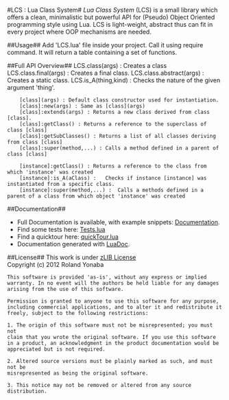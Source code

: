 #LCS : Lua Class System#
*Lua Class System* (LCS) is a small library which offers a clean, minimalistic but powerful API for (Pseudo) Object Oriented programming style using Lua.
LCS is light-weight, abstract thus can fit in every project where OOP mechanisms are needed.

  
##Usage##
Add 'LCS.lua' file inside your project.
Call it using require command.
It will return a table containing a set of functions.
	
##Full API Overview##
		LCS.class(args)  : Creates a class
		LCS.class.final(args)  : Creates a final class.
		LCS.class.abstract(args)  : Creates a static class.
		LCS.is_A(thing,kind)  : Checks the nature of the given argument 'thing'.
		
		[class](args) : Default class constructor used for instantiation.
		[class]:new(args) : Same as [class](args)
		[class]:extends(args) : Returns a new class derived from class [class].
		[class]:getClass() : Returns a reference to the superclass of class [class] 
		[class]:getSubClasses() : Returns a list of all classes deriving from class [class] 
		[class]:super(method,...) : Calls a method defined in a parent of class [class]
		
		[instance]:getClass() : Returns a reference to the class from which 'instance' was created
		[instance]:is_A(aClass) : 	Checks if instance [instance] was instantiated from a specific class.
		[instance]:super(method,...) : 	Calls a methods defined in a parent of a class from which object 'instance' was created 
		
##Documentation##
* Full Documentation is available, with example snippets: [Documentation][].
* Find some tests here: [Tests.lua][]
* Find a quicktour here: [quickTour.lua][]
* Documentation generated with [LuaDoc][].

		
##License##
This work is under [zLIB License][]<br/>
Copyright (c) 2012 Roland Yonaba

    This software is provided 'as-is', without any express or implied
    warranty. In no event will the authors be held liable for any damages
    arising from the use of this software.

    Permission is granted to anyone to use this software for any purpose,
    including commercial applications, and to alter it and redistribute it
    freely, subject to the following restrictions:

    1. The origin of this software must not be misrepresented; you must not
    claim that you wrote the original software. If you use this software
    in a product, an acknowledgment in the product documentation would be
    appreciated but is not required.

    2. Altered source versions must be plainly marked as such, and must not be
    misrepresented as being the original software.

    3. This notice may not be removed or altered from any source
    distribution.

[Documentation]: https://github.com/Yonaba/Lua-Class-System/downloads
[Tests.lua]: https://github.com/Yonaba/Lua-Class-System/blob/master/tests.lua
[quickTour.lua]: https://github.com/Yonaba/Lua-Class-System/blob/master/quickTour.lua
[LuaDoc]: http://keplerproject.github.com/luadoc/
[zLIB License]: http://www.opensource.org/licenses/zlib-license.php